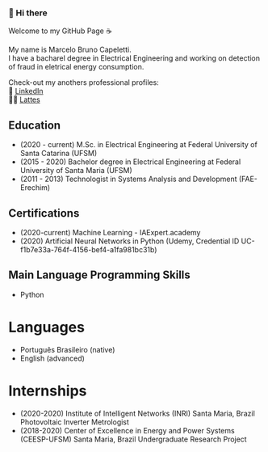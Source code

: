 ### 👋 Hi there 

Welcome to my GitHub Page ☕
<!--
**MarceloCapeletti/MarceloCapeletti** is a ✨ _special_ ✨ repository because its `README.md` (this file) appears on your GitHub profile.

Here are some ideas to get you started:

- 🔭 I’m currently working on ...
- 🌱 I’m currently learning ...
- 👯 I’m looking to collaborate on ...
- 🤔 I’m looking for help with ...
- 💬 Ask me about ...
- 📫 How to reach me: ...
- 😄 Pronouns: ...
- ⚡ Fun fact: ...
-->

My name is Marcelo Bruno Capeletti.  
I have a bacharel degree in Electrical Engineering and working on detection of fraud in eletrical energy consumption.    

Check-out my anothers professional profiles:  
💼 [LinkedIn](https://www.linkedin.com/in/marcelo-capeletti/)  
👨‍🎓 [Lattes](http://buscatextual.cnpq.br/buscatextual/visualizacv.do)

## Education

- (2020 - current) M.Sc. in Electrical Engineering at Federal University of Santa Catarina (UFSM)
- (2015 - 2020) Bachelor degree in Electrical Engineering at Federal University of Santa Maria (UFSM)
- (2011 - 2013) Technologist in Systems Analysis and Development (FAE-Erechim)

## Certifications

- (2020-current) Machine Learning - IAExpert.academy  
- (2020) Artificial Neural Networks in Python (Udemy, Credential ID UC-f1b7e33a-764f-4156-bef4-a1fa981bc31b)

## Main Language Programming Skills

- Python

# Languages

- Português Brasileiro (native)
- English (advanced)

# Internships 

- (2020-2020) Institute of Intelligent Networks (INRI) Santa Maria, Brazil 
Photovoltaic Inverter Metrologist
- (2018-2020) Center of Excellence in Energy and Power Systems (CEESP-UFSM) Santa Maria, Brazil 
Undergraduate Research Project
